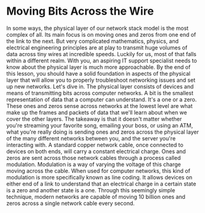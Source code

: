 # Moving Bits Across the Wire

In some ways, the physical layer of our network stack model is the most complex of all. Its main focus is on moving ones and zeros from one end of the link to the next. But very complicated mathematics, physics, and electrical engineering principles are at play to transmit huge volumes of data across tiny wires at incredible speeds. Luckily for us, most of that falls within a different realm. With you, an aspiring IT support specialist needs to know about the physical layer is much more approachable. By the end of this lesson, you should have a solid foundation in aspects of the physical layer that will allow you to properly troubleshoot networking issues and set up new networks. Let's dive in. The physical layer consists of devices and means of transmitting bits across computer networks. A bit is the smallest representation of data that a computer can understand. It's a one or a zero. These ones and zeros sense across networks at the lowest level are what make up the frames and packets of data that we'll learn about when we cover the other layers. The takeaway is that it doesn't matter whether you're streaming your favorite song, emailing your boss, or using an ATM, what you're really doing is sending ones and zeros across the physical layer of the many different networks between you, and the server you're interacting with. A standard copper network cable, once connected to devices on both ends, will carry a constant electrical charge. Ones and zeros are sent across those network cables through a process called modulation. Modulation is a way of varying the voltage of this charge moving across the cable. When used for computer networks, this kind of modulation is more specifically known as line coding. It allows devices on either end of a link to understand that an electrical charge in a certain state is a zero and another state is a one. Through this seemingly simple technique, modern networks are capable of moving 10 billion ones and zeros across a single network cable every second.
